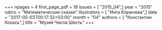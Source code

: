 +++
npages = 4
first_page_pdf = 18
issues = [ "2015_04",]
year = "2015"
rubric = "Математические сказки"
illustrators = [ "Инга Коржнева",]
date = "2017-05-03T00:17:32+03:00"
month = "04"
authors = [ "Константин Кохась",]
title = "Музей Числа Шесть"
+++
